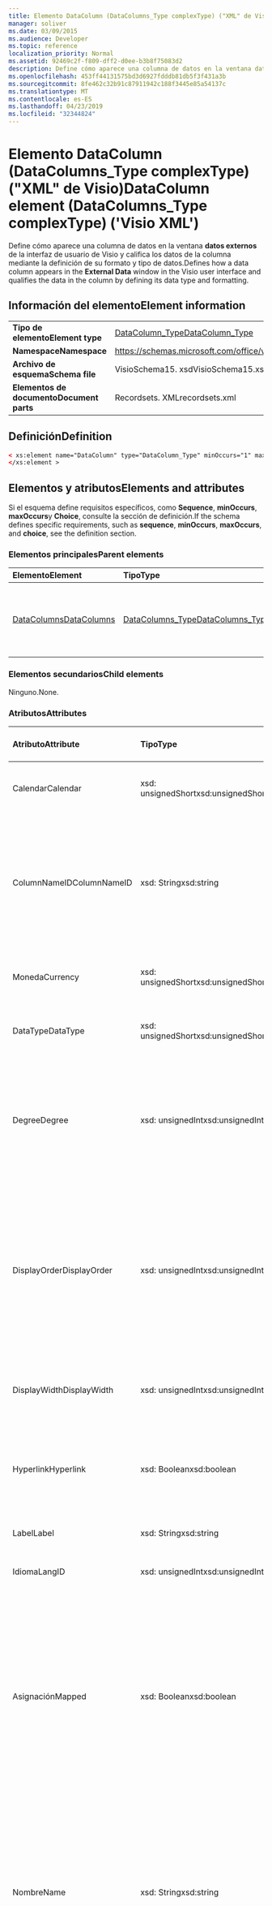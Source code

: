 ```yaml
---
title: Elemento DataColumn (DataColumns_Type complexType) ("XML" de Visio)
manager: soliver
ms.date: 03/09/2015
ms.audience: Developer
ms.topic: reference
localization_priority: Normal
ms.assetid: 92469c2f-f809-dff2-d0ee-b3b8f75083d2
description: Define cómo aparece una columna de datos en la ventana datos externos de la interfaz de usuario de Visio y califica los datos de la columna mediante la definición de su formato y tipo de datos.
ms.openlocfilehash: 453ff44131575bd3d6927fdddb81db5f3f431a3b
ms.sourcegitcommit: 8fe462c32b91c87911942c188f3445e85a54137c
ms.translationtype: MT
ms.contentlocale: es-ES
ms.lasthandoff: 04/23/2019
ms.locfileid: "32344824"
---
```

# <a name="datacolumn-element-datacolumnstype-complextype-visio-xml"></a><span data-ttu-id="a3aab-103">Elemento DataColumn (DataColumns_Type complexType) ("XML" de Visio)</span><span class="sxs-lookup"><span data-stu-id="a3aab-103">DataColumn element (DataColumns_Type complexType) ('Visio XML')</span></span>

<span data-ttu-id="a3aab-104">Define cómo aparece una columna de datos en la ventana **datos externos** de la interfaz de usuario de Visio y califica los datos de la columna mediante la definición de su formato y tipo de datos.</span><span class="sxs-lookup"><span data-stu-id="a3aab-104">Defines how a data column appears in the **External Data** window in the Visio user interface and qualifies the data in the column by defining its data type and formatting.</span></span> 
  
## <a name="element-information"></a><span data-ttu-id="a3aab-105">Información del elemento</span><span class="sxs-lookup"><span data-stu-id="a3aab-105">Element information</span></span>

|||
|:-----|:-----|
|<span data-ttu-id="a3aab-106">**Tipo de elemento**</span><span class="sxs-lookup"><span data-stu-id="a3aab-106">**Element type**</span></span> <br/> |[<span data-ttu-id="a3aab-107">DataColumn_Type</span><span class="sxs-lookup"><span data-stu-id="a3aab-107">DataColumn_Type</span></span>](datacolumn_type-complextypevisio-xml.md) <br/> |
|<span data-ttu-id="a3aab-108">**Namespace**</span><span class="sxs-lookup"><span data-stu-id="a3aab-108">**Namespace**</span></span> <br/> |https://schemas.microsoft.com/office/visio/2012/main  <br/> |
|<span data-ttu-id="a3aab-109">**Archivo de esquema**</span><span class="sxs-lookup"><span data-stu-id="a3aab-109">**Schema file**</span></span> <br/> |<span data-ttu-id="a3aab-110">VisioSchema15. xsd</span><span class="sxs-lookup"><span data-stu-id="a3aab-110">VisioSchema15.xsd</span></span>  <br/> |
|<span data-ttu-id="a3aab-111">**Elementos de documento**</span><span class="sxs-lookup"><span data-stu-id="a3aab-111">**Document parts**</span></span> <br/> |<span data-ttu-id="a3aab-112">Recordsets. XML</span><span class="sxs-lookup"><span data-stu-id="a3aab-112">recordsets.xml</span></span>  <br/> |
   
## <a name="definition"></a><span data-ttu-id="a3aab-113">Definición</span><span class="sxs-lookup"><span data-stu-id="a3aab-113">Definition</span></span>

```XML
< xs:element name="DataColumn" type="DataColumn_Type" minOccurs="1" maxOccurs="unbounded" >
</xs:element >
```

## <a name="elements-and-attributes"></a><span data-ttu-id="a3aab-114">Elementos y atributos</span><span class="sxs-lookup"><span data-stu-id="a3aab-114">Elements and attributes</span></span>

<span data-ttu-id="a3aab-115">Si el esquema define requisitos específicos, como **Sequence**, **minOccurs**, **maxOccurs**y **Choice**, consulte la sección de definición.</span><span class="sxs-lookup"><span data-stu-id="a3aab-115">If the schema defines specific requirements, such as **sequence**, **minOccurs**, **maxOccurs**, and **choice**, see the definition section.</span></span> 
  
### <a name="parent-elements"></a><span data-ttu-id="a3aab-116">Elementos principales</span><span class="sxs-lookup"><span data-stu-id="a3aab-116">Parent elements</span></span>

|<span data-ttu-id="a3aab-117">**Elemento**</span><span class="sxs-lookup"><span data-stu-id="a3aab-117">**Element**</span></span>|<span data-ttu-id="a3aab-118">**Tipo**</span><span class="sxs-lookup"><span data-stu-id="a3aab-118">**Type**</span></span>|<span data-ttu-id="a3aab-119">**Descripción**</span><span class="sxs-lookup"><span data-stu-id="a3aab-119">**Description**</span></span>|
|:-----|:-----|:-----|
|[<span data-ttu-id="a3aab-120">DataColumns</span><span class="sxs-lookup"><span data-stu-id="a3aab-120">DataColumns</span></span>](datacolumns-element-datarecordset_type-complextypevisio-xml.md) <br/> |[<span data-ttu-id="a3aab-121">DataColumns_Type</span><span class="sxs-lookup"><span data-stu-id="a3aab-121">DataColumns_Type</span></span>](datacolumns_type-complextypevisio-xml.md) <br/> |<span data-ttu-id="a3aab-122">Contiene todos los elementos **DataColumn** de un conjunto de registros de datos.</span><span class="sxs-lookup"><span data-stu-id="a3aab-122">Contains all the **DataColumn** elements in a data recordset.</span></span>  <br/> |
   
### <a name="child-elements"></a><span data-ttu-id="a3aab-123">Elementos secundarios</span><span class="sxs-lookup"><span data-stu-id="a3aab-123">Child elements</span></span>

<span data-ttu-id="a3aab-124">Ninguno.</span><span class="sxs-lookup"><span data-stu-id="a3aab-124">None.</span></span>
  
### <a name="attributes"></a><span data-ttu-id="a3aab-125">Atributos</span><span class="sxs-lookup"><span data-stu-id="a3aab-125">Attributes</span></span>

|<span data-ttu-id="a3aab-126">**Atributo**</span><span class="sxs-lookup"><span data-stu-id="a3aab-126">**Attribute**</span></span>|<span data-ttu-id="a3aab-127">**Tipo**</span><span class="sxs-lookup"><span data-stu-id="a3aab-127">**Type**</span></span>|<span data-ttu-id="a3aab-128">**Obligatorio**</span><span class="sxs-lookup"><span data-stu-id="a3aab-128">**Required**</span></span>|<span data-ttu-id="a3aab-129">**Descripción**</span><span class="sxs-lookup"><span data-stu-id="a3aab-129">**Description**</span></span>|<span data-ttu-id="a3aab-130">**Posibles valores**</span><span class="sxs-lookup"><span data-stu-id="a3aab-130">**Possible values**</span></span>|
|:-----|:-----|:-----|:-----|:-----|
|<span data-ttu-id="a3aab-131">Calendar</span><span class="sxs-lookup"><span data-stu-id="a3aab-131">Calendar</span></span>  <br/> |<span data-ttu-id="a3aab-132">xsd: unsignedShort</span><span class="sxs-lookup"><span data-stu-id="a3aab-132">xsd:unsignedShort</span></span>  <br/> |<span data-ttu-id="a3aab-133">opcional</span><span class="sxs-lookup"><span data-stu-id="a3aab-133">optional</span></span>  <br/> |<span data-ttu-id="a3aab-134">IDENTIFICADOR de calendario de la columna de datos.</span><span class="sxs-lookup"><span data-stu-id="a3aab-134">Calendar ID of the data column.</span></span>  <br/> |<span data-ttu-id="a3aab-135">Valores del tipo xsd: unsignedShort.</span><span class="sxs-lookup"><span data-stu-id="a3aab-135">Values of the xsd:unsignedShort type.</span></span>  <br/> |
|<span data-ttu-id="a3aab-136">ColumnNameID</span><span class="sxs-lookup"><span data-stu-id="a3aab-136">ColumnNameID</span></span>  <br/> |<span data-ttu-id="a3aab-137">xsd: String</span><span class="sxs-lookup"><span data-stu-id="a3aab-137">xsd:string</span></span>  <br/> |<span data-ttu-id="a3aab-138">necesario</span><span class="sxs-lookup"><span data-stu-id="a3aab-138">required</span></span>  <br/> |<span data-ttu-id="a3aab-139">Nombre externo de la columna de datos.</span><span class="sxs-lookup"><span data-stu-id="a3aab-139">External name of the data column.</span></span> <span data-ttu-id="a3aab-140">Aparece en los encabezados de la ventana **datos externos** y en etiquetas en los gráficos de datos.</span><span class="sxs-lookup"><span data-stu-id="a3aab-140">Appears in the headings in the **External Data** window and in labels in data graphics.</span></span>  <br/> |<span data-ttu-id="a3aab-141">Valores del tipo xsd: String.</span><span class="sxs-lookup"><span data-stu-id="a3aab-141">Values of the xsd:string type.</span></span>  <br/> |
|<span data-ttu-id="a3aab-142">Moneda</span><span class="sxs-lookup"><span data-stu-id="a3aab-142">Currency</span></span>  <br/> |<span data-ttu-id="a3aab-143">xsd: unsignedShort</span><span class="sxs-lookup"><span data-stu-id="a3aab-143">xsd:unsignedShort</span></span>  <br/> |<span data-ttu-id="a3aab-144">opcional</span><span class="sxs-lookup"><span data-stu-id="a3aab-144">optional</span></span>  <br/> |<span data-ttu-id="a3aab-145">IDENTIFICADOR de moneda de la columna de datos.</span><span class="sxs-lookup"><span data-stu-id="a3aab-145">Currency ID of the data column.</span></span>  <br/> |<span data-ttu-id="a3aab-146">Valores del tipo xsd: unsignedShort.</span><span class="sxs-lookup"><span data-stu-id="a3aab-146">Values of the xsd:unsignedShort type.</span></span>  <br/> |
|<span data-ttu-id="a3aab-147">DataType</span><span class="sxs-lookup"><span data-stu-id="a3aab-147">DataType</span></span>  <br/> |<span data-ttu-id="a3aab-148">xsd: unsignedShort</span><span class="sxs-lookup"><span data-stu-id="a3aab-148">xsd:unsignedShort</span></span>  <br/> |<span data-ttu-id="a3aab-149">opcional</span><span class="sxs-lookup"><span data-stu-id="a3aab-149">optional</span></span>  <br/> |<span data-ttu-id="a3aab-150">Tipo de datos de la columna de datos.</span><span class="sxs-lookup"><span data-stu-id="a3aab-150">Type of the data in the data column.</span></span>  <br/> |<span data-ttu-id="a3aab-151">Valores del tipo xsd: unsignedShort.</span><span class="sxs-lookup"><span data-stu-id="a3aab-151">Values of the xsd:unsignedShort type.</span></span>  <br/> |
|<span data-ttu-id="a3aab-152">Degree</span><span class="sxs-lookup"><span data-stu-id="a3aab-152">Degree</span></span>  <br/> |<span data-ttu-id="a3aab-153">xsd: unsignedInt</span><span class="sxs-lookup"><span data-stu-id="a3aab-153">xsd:unsignedInt</span></span>  <br/> |<span data-ttu-id="a3aab-154">opcional</span><span class="sxs-lookup"><span data-stu-id="a3aab-154">optional</span></span>  <br/> |<span data-ttu-id="a3aab-155">Especifica el grado (la potencia) de las unidades, por ejemplo, cuadradas o con cubos.</span><span class="sxs-lookup"><span data-stu-id="a3aab-155">Specifies the degree (power) of the units, for example squared, or cubed.</span></span> <span data-ttu-id="a3aab-156">El valor predeterminado (atributo ausente) es 1.</span><span class="sxs-lookup"><span data-stu-id="a3aab-156">The default (attribute absent) is 1.</span></span>  <br/> |<span data-ttu-id="a3aab-157">Valores del tipo xsd: unsignedInt.</span><span class="sxs-lookup"><span data-stu-id="a3aab-157">Values of the xsd:unsignedInt type.</span></span>  <br/> |
|<span data-ttu-id="a3aab-158">DisplayOrder</span><span class="sxs-lookup"><span data-stu-id="a3aab-158">DisplayOrder</span></span>  <br/> |<span data-ttu-id="a3aab-159">xsd: unsignedInt</span><span class="sxs-lookup"><span data-stu-id="a3aab-159">xsd:unsignedInt</span></span>  <br/> |<span data-ttu-id="a3aab-160">opcional</span><span class="sxs-lookup"><span data-stu-id="a3aab-160">optional</span></span>  <br/> |<span data-ttu-id="a3aab-161">Define la posición de presentación de la columna de datos en la ventana **datos externos** , desde la columna situada más a la izquierda (0) hasta la columna situada más a la derecha (valor mayor).</span><span class="sxs-lookup"><span data-stu-id="a3aab-161">Defines the display position of the data column in the **External Data** window, from the left-most column (0) to the right-most column (largest value).</span></span>  <br/> |<span data-ttu-id="a3aab-162">Valores del tipo xsd: unsignedInt.</span><span class="sxs-lookup"><span data-stu-id="a3aab-162">Values of the xsd:unsignedInt type.</span></span>  <br/> |
|<span data-ttu-id="a3aab-163">DisplayWidth</span><span class="sxs-lookup"><span data-stu-id="a3aab-163">DisplayWidth</span></span>  <br/> |<span data-ttu-id="a3aab-164">xsd: unsignedInt</span><span class="sxs-lookup"><span data-stu-id="a3aab-164">xsd:unsignedInt</span></span>  <br/> |<span data-ttu-id="a3aab-165">opcional</span><span class="sxs-lookup"><span data-stu-id="a3aab-165">optional</span></span>  <br/> |<span data-ttu-id="a3aab-166">Ancho de la columna de datos en la ventana **datos externos** .</span><span class="sxs-lookup"><span data-stu-id="a3aab-166">Width of the data column in the **External Data** window.</span></span>  <br/> |<span data-ttu-id="a3aab-167">Valores del tipo xsd: unsignedInt.</span><span class="sxs-lookup"><span data-stu-id="a3aab-167">Values of the xsd:unsignedInt type.</span></span>  <br/> |
|<span data-ttu-id="a3aab-168">Hyperlink</span><span class="sxs-lookup"><span data-stu-id="a3aab-168">Hyperlink</span></span>  <br/> |<span data-ttu-id="a3aab-169">xsd: Boolean</span><span class="sxs-lookup"><span data-stu-id="a3aab-169">xsd:boolean</span></span>  <br/> |<span data-ttu-id="a3aab-170">opcional</span><span class="sxs-lookup"><span data-stu-id="a3aab-170">optional</span></span>  <br/> |<span data-ttu-id="a3aab-171">Si la columna de datos crea un hipervínculo en una forma cuando la forma está vinculada a datos.</span><span class="sxs-lookup"><span data-stu-id="a3aab-171">Whether the data column creates a hyperlink in a shape when the shape is linked to data.</span></span>  <br/> |<span data-ttu-id="a3aab-172">Valores del tipo xsd: Boolean.</span><span class="sxs-lookup"><span data-stu-id="a3aab-172">Values of the xsd:boolean type.</span></span>  <br/> |
|<span data-ttu-id="a3aab-173">Label</span><span class="sxs-lookup"><span data-stu-id="a3aab-173">Label</span></span>  <br/> |<span data-ttu-id="a3aab-174">xsd: String</span><span class="sxs-lookup"><span data-stu-id="a3aab-174">xsd:string</span></span>  <br/> |<span data-ttu-id="a3aab-175">necesario</span><span class="sxs-lookup"><span data-stu-id="a3aab-175">required</span></span>  <br/> |<span data-ttu-id="a3aab-176">Etiqueta de la columna de datos.</span><span class="sxs-lookup"><span data-stu-id="a3aab-176">Label of the data column.</span></span>  <br/> |<span data-ttu-id="a3aab-177">Valores del tipo xsd: String.</span><span class="sxs-lookup"><span data-stu-id="a3aab-177">Values of the xsd:string type.</span></span>  <br/> |
|<span data-ttu-id="a3aab-178">Idioma</span><span class="sxs-lookup"><span data-stu-id="a3aab-178">LangID</span></span>  <br/> |<span data-ttu-id="a3aab-179">xsd: unsignedInt</span><span class="sxs-lookup"><span data-stu-id="a3aab-179">xsd:unsignedInt</span></span>  <br/> |<span data-ttu-id="a3aab-180">opcional</span><span class="sxs-lookup"><span data-stu-id="a3aab-180">optional</span></span>  <br/> |<span data-ttu-id="a3aab-181">IDENTIFICADOR de idioma de la columna de datos.</span><span class="sxs-lookup"><span data-stu-id="a3aab-181">The language ID of the data column.</span></span>  <br/> |<span data-ttu-id="a3aab-182">Valores del tipo xsd: unsignedInt.</span><span class="sxs-lookup"><span data-stu-id="a3aab-182">Values of the xsd:unsignedInt type.</span></span>  <br/> |
|<span data-ttu-id="a3aab-183">Asignación</span><span class="sxs-lookup"><span data-stu-id="a3aab-183">Mapped</span></span>  <br/> |<span data-ttu-id="a3aab-184">xsd: Boolean</span><span class="sxs-lookup"><span data-stu-id="a3aab-184">xsd:boolean</span></span>  <br/> |<span data-ttu-id="a3aab-185">opcional</span><span class="sxs-lookup"><span data-stu-id="a3aab-185">optional</span></span>  <br/> |<span data-ttu-id="a3aab-186">Especifica si la columna es visible en la ventana **datos externos** .</span><span class="sxs-lookup"><span data-stu-id="a3aab-186">Specifies whether the column is visible in the **External Data** window.</span></span> <span data-ttu-id="a3aab-187">True (1) para que la columna sea visible; False (0) para que la columna no sea visible.</span><span class="sxs-lookup"><span data-stu-id="a3aab-187">True (1) for the column to be visible; False (0) for the column not to be visible.</span></span> <span data-ttu-id="a3aab-188">El valor predeterminado (atributo ausente) es para que la columna sea visible.</span><span class="sxs-lookup"><span data-stu-id="a3aab-188">The default (attribute absent) is for the column to be visible.</span></span>  <br/> |<span data-ttu-id="a3aab-189">Valores del tipo xsd: Boolean.</span><span class="sxs-lookup"><span data-stu-id="a3aab-189">Values of the xsd:boolean type.</span></span>  <br/> |
|<span data-ttu-id="a3aab-190">Nombre</span><span class="sxs-lookup"><span data-stu-id="a3aab-190">Name</span></span>  <br/> |<span data-ttu-id="a3aab-191">xsd: String</span><span class="sxs-lookup"><span data-stu-id="a3aab-191">xsd:string</span></span>  <br/> |<span data-ttu-id="a3aab-192">necesario</span><span class="sxs-lookup"><span data-stu-id="a3aab-192">required</span></span>  <br/> |<span data-ttu-id="a3aab-193">Nombre interno de la columna de datos.</span><span class="sxs-lookup"><span data-stu-id="a3aab-193">Internal name of the data column.</span></span> <span data-ttu-id="a3aab-194">Se usa como el nombre de fila para el elemento de datos de formas (propiedad personalizada) agregado a una forma cuando la forma está vinculada a una fila de datos.</span><span class="sxs-lookup"><span data-stu-id="a3aab-194">Used as the row name for the shape-data item (custom property) added to a shape when the shape is linked to a data row.</span></span>  <br/> |<span data-ttu-id="a3aab-195">Valores del tipo xsd: String.</span><span class="sxs-lookup"><span data-stu-id="a3aab-195">Values of the xsd:string type.</span></span>  <br/> |
|<span data-ttu-id="a3aab-196">OrigLabel</span><span class="sxs-lookup"><span data-stu-id="a3aab-196">OrigLabel</span></span>  <br/> |<span data-ttu-id="a3aab-197">xsd: String</span><span class="sxs-lookup"><span data-stu-id="a3aab-197">xsd:string</span></span>  <br/> |<span data-ttu-id="a3aab-198">opcional</span><span class="sxs-lookup"><span data-stu-id="a3aab-198">optional</span></span>  <br/> |<span data-ttu-id="a3aab-199">La etiqueta de columna se devuelve a Visio mediante la interfaz ADO subyacente.</span><span class="sxs-lookup"><span data-stu-id="a3aab-199">Column label returned to Visio by the underlying ADO interface.</span></span>  <br/> |<span data-ttu-id="a3aab-200">Valores del tipo xsd: String.</span><span class="sxs-lookup"><span data-stu-id="a3aab-200">Values of the xsd:string type.</span></span>  <br/> |
|<span data-ttu-id="a3aab-201">UnitType</span><span class="sxs-lookup"><span data-stu-id="a3aab-201">UnitType</span></span>  <br/> |<span data-ttu-id="a3aab-202">xsd: String</span><span class="sxs-lookup"><span data-stu-id="a3aab-202">xsd:string</span></span>  <br/> |<span data-ttu-id="a3aab-203">opcional</span><span class="sxs-lookup"><span data-stu-id="a3aab-203">optional</span></span>  <br/> |<span data-ttu-id="a3aab-204">Tipo de unidad de los datos de la columna de datos.</span><span class="sxs-lookup"><span data-stu-id="a3aab-204">Unit type of the data in the data column.</span></span>  <br/> |<span data-ttu-id="a3aab-205">Valores del tipo xsd: String.</span><span class="sxs-lookup"><span data-stu-id="a3aab-205">Values of the xsd:string type.</span></span>  <br/> |
   

